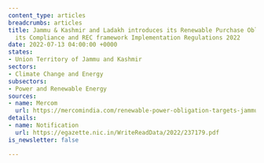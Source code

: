 ```yaml
---
content_type: articles
breadcrumbs: articles
title: Jammu & Kashmir and Ladakh introduces its Renewable Purchase Obligation (RPO),
  its Compliance and REC framework Implementation Regulations 2022
date: 2022-07-13 04:00:00 +0000
states:
- Union Territory of Jammu and Kashmir
sectors:
- Climate Change and Energy
subsectors:
- Power and Renewable Energy
sources:
- name: Mercom
  url: https://mercomindia.com/renewable-power-obligation-targets-jammu-kashmir-ladakh/
details:
- name: Notification
  url: https://egazette.nic.in/WriteReadData/2022/237179.pdf
is_newsletter: false

---
```

